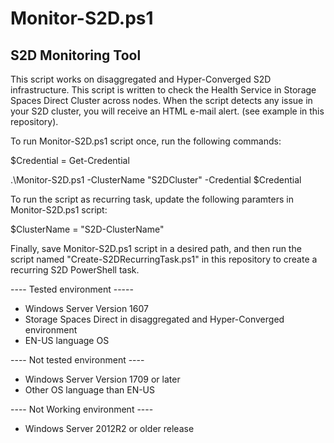 # Monitor-S2D.ps1
## S2D Monitoring Tool

This script works on disaggregated and Hyper-Converged S2D infrastructure. This script is written to check the Health Service in Storage Spaces Direct Cluster across nodes. When the script detects any issue in your S2D cluster, you will receive an HTML e-mail alert. (see example in this repository).

To run Monitor-S2D.ps1 script once, run the following commands:

$Credential = Get-Credential

.\Monitor-S2D.ps1 -ClusterName "S2DCluster" -Credential $Credential

To run the script as recurring task, update the following paramters in Monitor-S2D.ps1 script:

$ClusterName = "S2D-ClusterName"

Finally, save Monitor-S2D.ps1 script in a desired path, and then run the script named "Create-S2DRecurringTask.ps1" in this repository to create a recurring S2D PowerShell task. 

---- Tested environment -----
- Windows Server Version 1607
- Storage Spaces Direct in disaggregated and Hyper-Converged environment
- EN-US language OS

---- Not tested environment ----
- Windows Server Version 1709 or later
- Other OS language than EN-US

---- Not Working environment ----
- Windows Server 2012R2 or older release